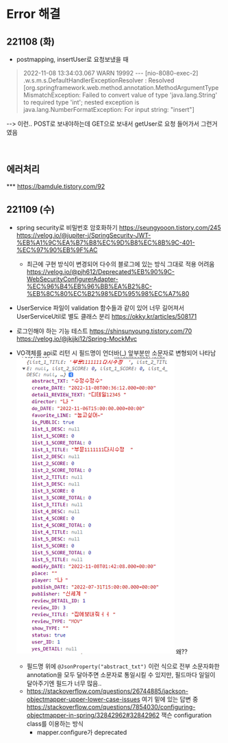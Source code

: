 # Error 해결

## 221108 (화)

- postmapping, insertUser로 요청보냈을 때

> 2022-11-08 13:34:03.067  WARN 19992 --- [nio-8080-exec-2] .w.s.m.s.DefaultHandlerExceptionResolver : Resolved [org.springframework.web.method.annotation.MethodArgumentTypeMismatchException: Failed to convert value of type 'java.lang.String' to required type 'int'; nested exception is java.lang.NumberFormatException: For input string: "insert"]

--> 이런.. POST로 보내야하는데 GET으로 보내서 getUser로 요청 들어가서 그런거였음

<br>

## 에러처리
*** https://bamdule.tistory.com/92

## 221109 (수)

- spring security로 비밀번호 암호화하기
https://seungyooon.tistory.com/245
https://velog.io/@jupiter-j/SpringSecurity-JWT-%EB%A1%9C%EA%B7%B8%EC%9D%B8%EC%8B%9C-401-%EC%97%90%EB%9F%AC

    - 최근에 구현 방식이 변경되어 다수의 블로그에 있는 방식 그대로 적용 어려움
    https://velog.io/@pjh612/Deprecated%EB%90%9C-WebSecurityConfigurerAdapter-%EC%96%B4%EB%96%BB%EA%B2%8C-%EB%8C%80%EC%B2%98%ED%95%98%EC%A7%80

- UserService 파일이 validation 함수들과 같이 있어 너무 길어져서 UserServiceUtil로 별도 클래스 분리
https://okky.kr/articles/508171

- 로그인해야 하는 기능 테스트
    https://shinsunyoung.tistory.com/70
    https://velog.io/@jkijki12/Spring-MockMvc

- VO객체를 api로 리턴 시 필드명이 언더바(_) 앞부분만 소문자로 변형되어 나타남
    ![221109_1](./md_resources/221109_1.PNG)
    왜??
    - 필드명 위에 `@JsonProperty("abstract_txt")` 이런 식으로 전부 소문자화한 annotation을 모두 달아주면 소문자로 통일시킬 수 있지만, 필드마다 일일이 달아주기엔 필드가 너무 많음..
    - https://stackoverflow.com/questions/26744885/jackson-objectmapper-upper-lower-case-issues 여기 밑에 있는 답변 중 https://stackoverflow.com/questions/7854030/configuring-objectmapper-in-spring/32842962#32842962 잭슨 configuration class를 이용하는 방식
        - mapper.configure가 deprecated


